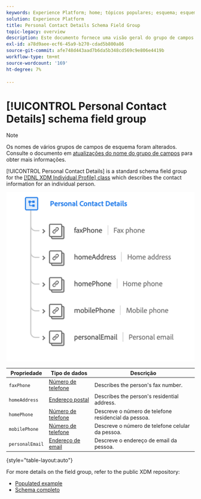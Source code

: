 ```yaml
---
keywords: Experience Platform; home; tópicos populares; esquema; esquema; XDM; perfil individual; campos; esquemas; esquemas; detalhes pessoais; design do esquema; grupo de campos; grupo de campos;
solution: Experience Platform
title: Personal Contact Details Schema Field Group
topic-legacy: overview
description: Este documento fornece uma visão geral do grupo de campos Detalhes do contato pessoal .
exl-id: a78d9aee-ecf6-45a9-b270-cdad5b800a86
source-git-commit: afe748d443aad7b6da5b348cd569c9e806e4419b
workflow-type: tm+mt
source-wordcount: '169'
ht-degree: 7%

---
```



# [!UICONTROL Personal Contact Details] schema field group

>[!NOTE]
>
>Os nomes de vários grupos de campos de esquema foram alterados. Consulte o documento em [atualizações do nome do grupo de campos](../name-updates.md) para obter mais informações.

[!UICONTROL Personal Contact Details] is a standard schema field group for the [[!DNL XDM Individual Profile] class](../../classes/individual-profile.md) which describes the contact information for an individual person.

![](../../images/field-groups/personal-contact-details.png)

| Propriedade | Tipo de dados | Descrição |
| --- | --- | --- |
| `faxPhone` | [Número de telefone](../../data-types/phone-number.md) | Describes the person&#39;s fax number. |
| `homeAddress` | [Endereço postal](../../data-types/postal-address.md) | Describes the person&#39;s residential address. |
| `homePhone` | [Número de telefone](../../data-types/phone-number.md) | Descreve o número de telefone residencial da pessoa. |
| `mobilePhone` | [Número de telefone](../../data-types/phone-number.md) | Descreve o número de telefone celular da pessoa. |
| `personalEmail` | [Endereço de email](../../data-types/email-address.md) | Descreve o endereço de email da pessoa. |

{style=&quot;table-layout:auto&quot;}

For more details on the field group, refer to the public XDM repository:

* [Populated example](https://github.com/adobe/xdm/blob/master/components/fieldgroups/profile/profile-personal-details.example.1.json)
* [Schema completo](https://github.com/adobe/xdm/blob/master/components/fieldgroups/profile/profile-personal-details.schema.json)
